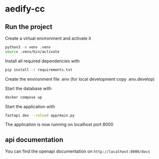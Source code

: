 # aedify-cc

## Run the project

Create a virtual environment and activate it

```bash
python3 -m venv .venv
source .venv/bin/activate
```

Install all required dependencies with

```bash
pip install -r requirements.txt
```

Create the environment file .env (for local development copy .env.develop)

Start the database with

```bash
docker compose up
```

Start the application with

```bash
fastapi dev --reload app/main.py
```

The application is now running on localhost port 8000

## api documentation

You can find the openapi documentation on
`http://localhost:8000/docs`
